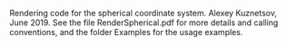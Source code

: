 Rendering code for the spherical coordinate system.
Alexey Kuznetsov, June 2019.
See the file RenderSpherical.pdf for more details and calling conventions, and the folder Examples for the usage examples.
